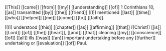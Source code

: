 

[[This]] [[came]] [[from]] [[my]] [[understanding]] [[of]] 1 Corinthians 10, [[as]] transmitted [[by]] [[the]] [[friend]] [[I]] mentioned [[last]] [[time]] [[who]] [[helped]] [[me]] [[come]] [[to]] [[faith]].

[[I]] understood [[this]] [[chapter]] [[as]] [[affirming]] [[that]] [[Christ]] [[is]] [[Lord]] [[of]] [[the]] [[heart]], [[and]] [[that]] cleaning [[my]] [[conscience]] [[of]] [[all]] ills [[was]] [[an]] important undertaking before any [[further]] undertaking or [[evaluation]] [[of]] Paul. 
